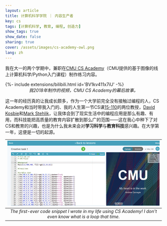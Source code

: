 ```yaml
---
layout: article
title: 计算机科学学院 ｜ 内容生产者
key: cs
tags: [计算机科学, 教育, 编程, 创造力]
show_tags: true
show_date: false
sharing: true
cover: /assets/images/cs-academy-owl.png
lang: zh
---
```


我在大一的两个学期中，兼职在[CMU CS Academy]（CMU提供的基于图像的线上计算机科学/Python入门课程）制作练习内容。

<!--more-->

<div>{%- include extensions/bilibili.html id='BV1kv411x7iU' -%}</div>
<center><i>我2018年制作的视频，CMU CS Academy的幕后故事。</i></center>

这一年的经历真的让我成长颇多，作为一个大学前完全没有接触过编程的人，CS Academy和当时带我入门的、我的人生第一节CS课[15-110][110]的两位教授，[David Kosbie]和[Mark Stehlik]，让我体会到了现实生活中的编程应用是那么有趣、有用，而科技能把高质量的教育内容扩散到那么广的范围——这在我心中种下了对CS和教育的兴趣，也是为什么我未来会对**学习科学**与**教育科技**感兴趣。在大学第一年，这便是一切的起源。

|![](/assets/images/cs-academy-first.png)|
|:--:|
| *The first-ever code snippet I wrote in my life using CS Academy! I don't even know what is a loop that time.* |


[David Kosbie]: https://www.kosbie.net/cmu/
[Mark Stehlik]: http://www.cs.cmu.edu/~mjs/
[110]: https://www.kosbie.net/cmu/fall-18/15-110/schedule.html
[CMU CS Academy]: https://v2.academy.cs.cmu.edu/course
